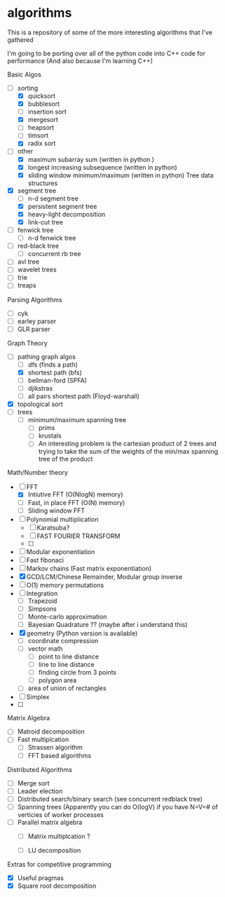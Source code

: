 # algorithms
This is a repository of some of the more interesting algorithms that I've gathered

I'm going to be porting over all of the python code into C++ code for performance
(And also because I'm learning C++)

Basic Algos
  - [ ] sorting
    - [x] quicksort
    - [x] bubblesort
    - [ ] insertion sort
    - [x] mergesort
    - [ ] heapsort
    - [ ] timsort
    - [x] radix sort
  
  - [ ] other
    - [x] maximum subarray sum (written in python )
    - [x] longest increasing subsequence (written in python)
    - [x] sliding window minimum/maximum (written in python)
Tree data structures
  - [x] segment tree
    - [ ] n-d segment tree
    - [x] persistent segment tree
    - [x] heavy-light decomposition
    - [x] link-cut tree
  - [ ] fenwick tree
    - [ ] n-d fenwick tree
  - [ ] red-black tree
      - [ ] concurrent rb tree
  - [ ] avl tree
  - [ ] wavelet trees
  - [ ] trie
  - [ ] treaps
  
Parsing Algorithms
  - [ ] cyk
  - [ ] earley parser
  - [ ] GLR parser
  
Graph Theory
  - [ ] pathing graph algos
    - [ ] dfs (finds a path)
    - [x] shortest path (bfs)
    - [ ] bellman-ford (SPFA)
    - [ ] djikstras
    - [ ] all pairs shortest path (Floyd-warshall)
  - [x] topological sort
  - [ ] trees
    - [ ] minimum/maximum spanning tree
      - [ ] prims
      - [ ] krustals
      - [ ] An interesting problem is the cartesian product of 2 trees and trying to take the sum of the weights of the min/max spanning tree of the product

Math/Number theory
  - [ ] FFT 
      - [x] Intiutive FFT (O(NlogN) memory)
      - [ ] Fast, in place FFT (O(N) memory)
      - [ ] Sliding window FFT
  - [ ] Polynomial multiplication
      - [ ] Karatsuba?
      - [ ] FAST FOURIER TRANSFORM
      - [ ] 
  - [ ] Modular exponentiation
  - [ ] Fast fibonaci 
  - [ ] Markov chains (Fast matrix exponentiation)
  - [x] GCD/LCM/Chinese Remainder, Modular group inverse
  - [ ] O(1) memory permutations
  - [ ] Integration
      - [ ] Trapezoid
      - [ ] Simpsons
      - [ ] Monte-carlo approximation
      - [ ] Bayesian Quadrature ?? (maybe after i understand this)
  - [x] geometry (Python version is available)
    - [ ] coordinate compression
    - [ ] vector math
      - [ ] point to line distance
      - [ ] line to line distance
      - [ ] finding circle from 3 points
      - [ ] polygon area
    - [ ] area of union of rectangles
- [ ] Simplex
- [ ] 

  
Matrix Algebra
  - [ ] Matroid decomposition
  - [ ] Fast multiplcation
      - [ ] Strassen algorithm
      - [ ] FFT based algorithms

Distributed Algorithms
  - [ ] Merge sort
  - [ ] Leader election
  - [ ] Distributed search/binary search (see concurrent redblack tree)
  - [ ] Spanning trees (Apparently you can do O(logV) if you have N=V=\# of verticies of worker processes
  - [ ] Parallel matrix algebra
      - [ ] Matrix multiplcation ?
      - [ ] LU decomposition


Extras for competitive programming
  - [x] Useful pragmas
  - [x] Square root decomposition
